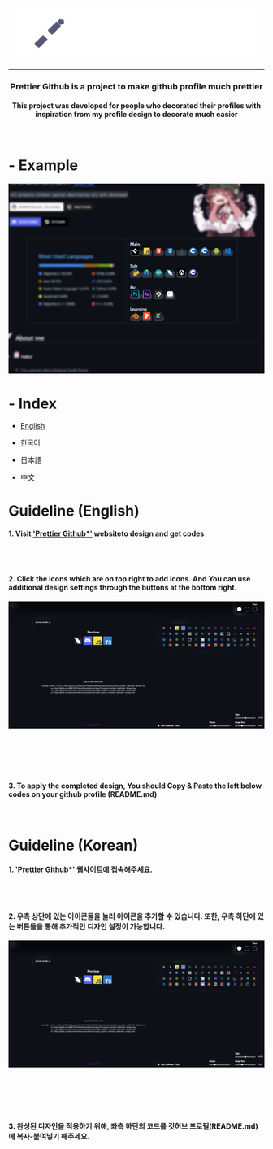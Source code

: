 <div align = "center">
  
  <img src = "imgs/temp/Title.png" width = "480px">

  ------------------

  ### Prettier Github is a project to make github profile much prettier
  #### This project was developed for people who decorated their profiles with inspiration from my profile design to decorate much easier
  
  </br>

  <div align = "left">

  # - Example

  <div align = "center">
      <img src = "imgs/temp/preview.PNG" width = "640px">
  </div>
    
  # - Index
    
  - <a href = "https://github.com/ABER1047/PrettierGithub?tab=readme-ov-file#guideline-english">English</a>
    
  - <a href = "https://github.com/ABER1047/PrettierGithub?tab=readme-ov-file#guideline-korean">한국어</a>

  - <a>日本語</a>

  - <a>中文</a>


  # Guideline (English)

  #### 1. Visit <a href = "https://aber1047.github.io/PrettierGithub/">'Prettier Github*'</a>  websiteto design and get codes

  </br></br>

  #### 2. Click the icons which are on top right to add icons. And You can use additional design settings through the buttons at the bottom right.
  
  <img src = "imgs/temp/preview2.PNG" width = "640px">

  </br></br></br></br>

  #### 3. To apply the completed design, You should Copy & Paste the left below codes on your github profile (README.md)

  </br>

  # Guideline (Korean)

  #### 1. <a href = "https://aber1047.github.io/PrettierGithub/">'Prettier Github*'</a> 웹사이트에 접속해주세요.

  </br></br>

  #### 2. 우측 상단에 있는 아이콘들을 눌러 아이콘을 추가할 수 있습니다. 또한, 우측 하단에 있는 버튼들을 통해 추가적인 디자인 설정이 가능합니다.
  
  <img src = "imgs/temp/preview2.PNG" width = "640px">

  </br></br></br></br>

  #### 3. 완성된 디자인을 적용하기 위해, 좌측 하단의 코드를 깃허브 프로필(README.md)에 복사-붙여넣기 해주세요. 

  </br>
    
  </div>

</div>
